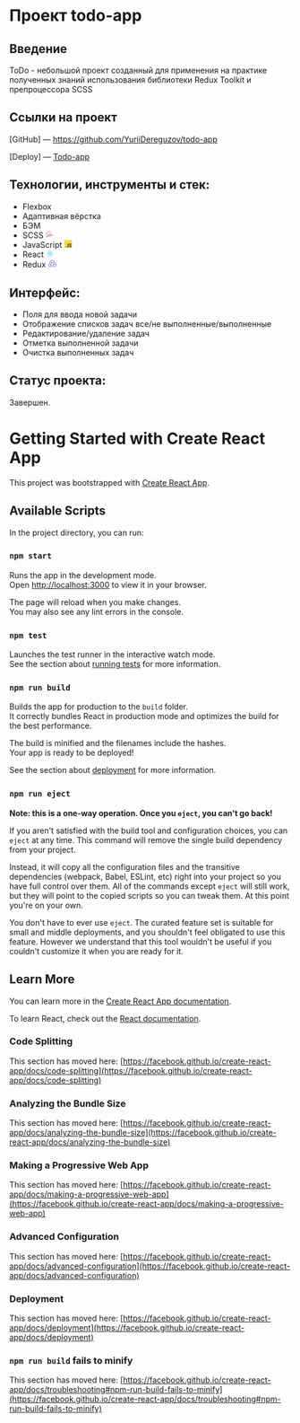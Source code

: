 # Проект todo-app

## Введение

ToDo - небольшой проект созданный для применения на практике полученных знаний использования библиотеки Redux Toolkit и препроцессора SCSS

## Ссылки на проект

[GitHub] — https://github.com/YuriiDereguzov/todo-app

[Deploy] — [Todo-app](https://yuriidereguzov.github.io/todo-app/ "Ссылка на сайт")

## Технологии, инструменты и стек:

<ul>
  <li>Flexbox</li>
  <li>Адаптивная вёрстка</li>
  <li>БЭМ</li>
  <li>SCSS <img style="width: 3%" src="https://github.com/github/explore/blob/main/topics/sass/sass.png" alt="Sass"></li>
  <li>JavaScript <img style="width: 3%" src="https://github.com/github/explore/blob/main/topics/javascript/javascript.png" alt="JavaScript"></li>
  <li>React <img style="width: 3%" src="https://github.com/github/explore/blob/main/topics/react/react.png" alt="React"></li>
  <li>Redux <img style="width: 3%" src="https://github.com/github/explore/blob/main/topics/redux/redux.png" alt="Redux"></li>
</ul>

## Интерфейс:

<ul>
  <li>Поля для ввода новой задачи</li>
  <li>Отображение списков задач все/не выполненные/выполненные</li>
  <li>Редактирование/удаление задач</li>
  <li>Отметка выполненной задачи</li>
  <li>Очистка выполненных задач</li>
</ul>

## Статус проекта:

Завершен.

# Getting Started with Create React App

This project was bootstrapped with [Create React App](https://github.com/facebook/create-react-app).

## Available Scripts

In the project directory, you can run:

### `npm start`

Runs the app in the development mode.\
Open [http://localhost:3000](http://localhost:3000) to view it in your browser.

The page will reload when you make changes.\
You may also see any lint errors in the console.

### `npm test`

Launches the test runner in the interactive watch mode.\
See the section about [running tests](https://facebook.github.io/create-react-app/docs/running-tests) for more information.

### `npm run build`

Builds the app for production to the `build` folder.\
It correctly bundles React in production mode and optimizes the build for the best performance.

The build is minified and the filenames include the hashes.\
Your app is ready to be deployed!

See the section about [deployment](https://facebook.github.io/create-react-app/docs/deployment) for more information.

### `npm run eject`

**Note: this is a one-way operation. Once you `eject`, you can't go back!**

If you aren't satisfied with the build tool and configuration choices, you can `eject` at any time. This command will remove the single build dependency from your project.

Instead, it will copy all the configuration files and the transitive dependencies (webpack, Babel, ESLint, etc) right into your project so you have full control over them. All of the commands except `eject` will still work, but they will point to the copied scripts so you can tweak them. At this point you're on your own.

You don't have to ever use `eject`. The curated feature set is suitable for small and middle deployments, and you shouldn't feel obligated to use this feature. However we understand that this tool wouldn't be useful if you couldn't customize it when you are ready for it.

## Learn More

You can learn more in the [Create React App documentation](https://facebook.github.io/create-react-app/docs/getting-started).

To learn React, check out the [React documentation](https://reactjs.org/).

### Code Splitting

This section has moved here: [https://facebook.github.io/create-react-app/docs/code-splitting](https://facebook.github.io/create-react-app/docs/code-splitting)

### Analyzing the Bundle Size

This section has moved here: [https://facebook.github.io/create-react-app/docs/analyzing-the-bundle-size](https://facebook.github.io/create-react-app/docs/analyzing-the-bundle-size)

### Making a Progressive Web App

This section has moved here: [https://facebook.github.io/create-react-app/docs/making-a-progressive-web-app](https://facebook.github.io/create-react-app/docs/making-a-progressive-web-app)

### Advanced Configuration

This section has moved here: [https://facebook.github.io/create-react-app/docs/advanced-configuration](https://facebook.github.io/create-react-app/docs/advanced-configuration)

### Deployment

This section has moved here: [https://facebook.github.io/create-react-app/docs/deployment](https://facebook.github.io/create-react-app/docs/deployment)

### `npm run build` fails to minify

This section has moved here: [https://facebook.github.io/create-react-app/docs/troubleshooting#npm-run-build-fails-to-minify](https://facebook.github.io/create-react-app/docs/troubleshooting#npm-run-build-fails-to-minify)
